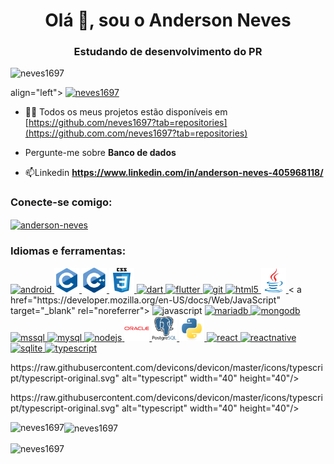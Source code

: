 <h1 align="center">Olá 👋, sou o Anderson Neves</h1>
<h3 align="center">Estudando de desenvolvimento do PR</h3>

<p align="left"> <img src="https ://komarev.com/ghpvc/?username=neves1697&label=Profile%20views&color=0e75b6&style=flat" alt="neves1697" /> </p> <p

align="left"> <a href="https:// github.com/ryo-ma/github-profile-trophy"><img src="https://github-profile-trophy.vercel.app/?username=neves1697" alt="neves1697" /></a> </p>

- 👨‍💻 Todos os meus projetos estão disponíveis em [https://github.com/neves1697?tab=repositories](https://github.com.com/neves1697?tab=repositories)

- Pergunte-me sobre **Banco de dados**

- 📫Linkedin **https://www.linkedin.com/in/anderson-neves-405968118/**

<h3 align=" left">Conecte-se comigo:</h3>
<p align="left">
<a href="https://linkedin.com/in/anderson-neves" target="blank"><img align="center" src="https://raw.githubusercontent.com/rahuldkjain/github-profile -readme-generator/master/src/images/icons/Social/linked-in-alt.svg" alt="anderson-neves" height="30" width="40" /></a>
</p>

<h3 align="left">Idiomas e ferramentas:</h3>
<p align="left"> <a href="https://developer.android.com" target="_blank" rel="noreferrer"> <img src="https://raw.githubusercontent.com/devicons /devicon/master/icons/android/android-original-wordmark.svg" alt="android" width="40" height="40"/> </a> <a href="https://www.cprogramming .com/" target="_blank" rel="noreferrer"> <img src="https://raw.githubusercontent.com/devicons/devicon/master/icons/c/c-original.svg" alt="c " width="40" height="40"/> </a> <a href="https://www.w3schools.com/cpp/" target="_blank" rel="noreferrer"> <img src="https://raw.githubusercontent.com/devicons/devicon/master/icons/cplusplus/cplusplus-original.svg" alt="cplusplus" width="40" height="40"/> </a > <a href="https://www.w3schools.com/css/" target="_blank" rel="noreferrer"> <img src="https://raw.githubusercontent.com/devicons/devicon/master /icons/css3/css3-original-wordmark.svg" alt="css3" width="40" height="40"/> </a> <a href="https://dart.dev" target=" _blank" rel="noreferrer"> <img src="https://www.vectorlogo.zone/logos/dartlang/dartlang-icon.svg" alt="dart" width="40" height="40"/> </a><a href="https://flutter.dev" target="_blank" rel="noreferrer"> <img src="https://www.vectorlogo.zone/logos/flutterio/flutterio-icon.svg" alt ="flutter" width="40" height="40"/> </a> <a href="https://git-scm.com/" target="_blank" rel="noreferrer"> <img src ="https://www.vectorlogo.zone/logos/git-scm/git-scm-icon.svg" alt="git" width="40" height="40"/> </a> <a href ="https://www.w3.org/html/" target="_blank" rel="noreferrer"> <img src="https://raw.githubusercontent.com/devicons/devicon/master/icons/html5 /html5-original-wordmark.svg"alt="html5" width="40" height="40"/> </a> <a href="https://www.java.com" target="_blank" rel="noreferrer"> <img src ="https://raw.githubusercontent.com/devicons/devicon/master/icons/java/java-original.svg" alt="java" width="40" height="40"/> </a> < a href="https://developer.mozilla.org/en-US/docs/Web/JavaScript" target="_blank" rel="noreferrer"> <img src="https://raw.githubusercontent.com/ devicons/devicon/master/icons/javascript/javascript-original.svg" alt="javascript" width="40" height="40"/> </a> <a href="https://mariadb.org/ "target="_blank" rel="noreferrer"> <img src="https://www.vectorlogo.zone/logos/mariadb/mariadb-icon.svg" alt="mariadb" width="40" height="40 "/> </a> <a href="https://www.mongodb.com/" target="_blank" rel="noreferrer"> <img src="https://raw.githubusercontent.com/devicons /devicon/master/icons/mongodb/mongodb-original-wordmark.svg" alt="mongodb" width="40" height="40"/> </a> <a href="https://www.microsoft .com/en-us/sql-server" target="_blank" rel="noreferrer"> <img src="https://www.svgrepo.com/show/303229/microsoft-sql-server-logo.svg "alt="mssql"width="40" height="40"/> </a> <a href="https://www.mysql.com/" target="_blank" rel="noreferrer"> <img src="https: //raw.githubusercontent.com/devicons/devicon/master/icons/mysql/mysql-original-wordmark.svg" alt="mysql" width="40" height="40"/> </a> <a href ="https://nodejs.org" target="_blank" rel="noreferrer"> <img src="https://raw.githubusercontent.com/devicons/devicon/master/icons/nodejs/nodejs-original- wordmark.svg" alt="nodejs" width="40" height="40"/> </a> <a href="https://www.oracle.com/" target="_blank" rel="noreferrer"> <img src="https://raw.githubusercontent.com/devicons/devicon/master/icons/oracle/oracle-original.svg" alt="oracle" width="40" height="40"/ > </a> <a href="https://www.postgresql.org" target="_blank" rel="noreferrer"> <img src="https://raw.githubusercontent.com/devicons/devicon/ master/icons/postgresql/postgresql-original-wordmark.svg" alt="postgresql" width="40" height="40"/> </a> <a href="https://www.python.org" target="_blank" rel="noreferrer"> <img src="https://raw.githubusercontent.com/devicons/devicon/master/icons/python/python-original.svg" alt="python" width="40" height="40"/> </a> <a href="https://reactjs.org/" target="_blank" rel="noreferrer"> <img src="https: //raw.githubusercontent.com/devicons/devicon/master/icons/react/react-original-wordmark.svg" alt="react" width="40" height="40"/> </a> <a href ="https://reactnative.dev/" target="_blank" rel="noreferrer"> <img src="https://reactnative.dev/img/header_logo.svg" alt="reactnative" width="40 " height="40"/> </a> <a href="https://www.sqlite.org/" target="_blank" rel="noreferrer"> <img src="https://www.vectorlogo.zone/logos/sqlite/sqlite-icon.svg" alt="sqlite" width="40" height="40"/> </a> <a href=" https://www.typescriptlang.org/" target="_blank" rel="noreferrer"> <img src="https://raw.githubusercontent.com/devicons/devicon/master/icons/typescript/typescript-original .svg" alt="typescript" width="40" height="40"/> </a> </p>https://raw.githubusercontent.com/devicons/devicon/master/icons/typescript/typescript-original.svg" alt="typescript" width="40" height="40"/> </a> </p >https://raw.githubusercontent.com/devicons/devicon/master/icons/typescript/typescript-original.svg" alt="typescript" width="40" height="40"/> </a> </p >

<p><img align="left" src="https://github-readme-stats.vercel.app/api/top-langs?username=neves1697&show_icons=true&locale=en&layout=compact" alt="neves1697" /> </p>

<p> <img align="center" src="https://github-readme-stats.vercel.app/api?username=neves1697&show_icons=true&locale=en" alt="neves1697" /> </p>

<p><img align="center" src="https://github-readme-streak-stats.herokuapp.com/?user=neves1697&" alt="neves1697" /></p>
